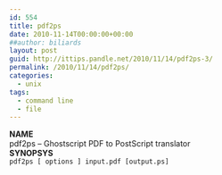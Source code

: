 ```yaml
---
id: 554
title: pdf2ps
date: 2010-11-14T00:00:00+00:00
##author: biliards
layout: post
guid: http://ittips.pandle.net/2010/11/14/pdf2ps-3/
permalink: /2010/11/14/pdf2ps/
categories:
  - unix
tags:
  - command line
  - file
---
```

**NAME**  
pdf2ps &#8211; Ghostscript PDF to PostScript translator  
**SYNOPSYS**  
`pdf2ps [ options ] input.pdf [output.ps]`

